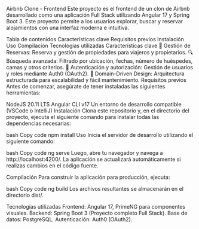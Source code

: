 Airbnb Clone - Frontend
Este proyecto es el frontend de un clon de Airbnb desarrollado como una aplicación Full Stack utilizando Angular 17 y Spring Boot 3. Este proyecto permite a los usuarios explorar, buscar y reservar alojamientos con una interfaz moderna e intuitiva.

<!-- Asegúrate de actualizar la ruta de la imagen -->

Tabla de contenidos
Características clave
Requisitos previos
Instalación
Uso
Compilación
Tecnologías utilizadas
Características clave
📅 Gestión de Reservas: Reserva y gestión de propiedades para viajeros y propietarios.
🔍 Búsqueda avanzada: Filtrado por ubicación, fechas, número de huéspedes, camas y otros criterios.
🔐 Autenticación y autorización: Gestión de usuarios y roles mediante Auth0 (OAuth2).
🏢 Domain-Driven Design: Arquitectura estructurada para escalabilidad y fácil mantenimiento.
Requisitos previos
Antes de comenzar, asegúrate de tener instaladas las siguientes herramientas:

NodeJS 20.11 LTS
Angular CLI v17
Un entorno de desarrollo compatible (VSCode o IntelliJ)
Instalación
Clona este repositorio y, en el directorio del proyecto, ejecuta el siguiente comando para instalar todas las dependencias necesarias:

bash
Copy code
npm install
Uso
Inicia el servidor de desarrollo utilizando el siguiente comando:

bash
Copy code
ng serve
Luego, abre tu navegador y navega a http://localhost:4200/. La aplicación se actualizará automáticamente si realizas cambios en el código fuente.

Compilación
Para construir la aplicación para producción, ejecuta:

bash
Copy code
ng build
Los archivos resultantes se almacenarán en el directorio dist/.

Tecnologías utilizadas
Frontend: Angular 17, PrimeNG para componentes visuales.
Backend: Spring Boot 3 (Proyecto completo Full Stack).
Base de datos: PostgreSQL.
Autenticación: Auth0 (OAuth2).
